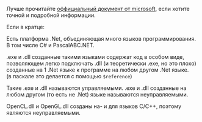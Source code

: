 ﻿


Лучше прочитайте [оффициальный документ от microsoft](https://docs.microsoft.com/en-us/dotnet/standard/managed-code), если хотите точной и подробной информации.

Если в кратце:

Есть платформа .Net, объединяющая много языков программирования. В том числе C# и PascalABC.NET.

.exe и .dll созданные такими языками содержат код в особом виде, позволяющем легко подключать
.dll (и теоретически .exe, но это плохо) созданные на 1 .Net языке к программе на любом другом .Net языке.\
(в паскале это делается с помощью `$reference`)

Такие .exe и .dll называются управляемыми. .exe и .dll созданные на любом другом (то есть не .Net) языке называются неуправляемыми.

OpenCL.dll и OpenGL.dll созданы на- и для языков C/C++, поэтому являются неуправляемыми.


